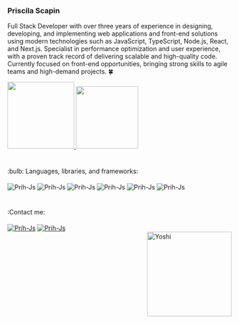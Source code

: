 ### Priscila Scapin

Full Stack Developer with over three years of experience in designing, developing, and implementing web applications and front-end solutions using modern technologies such as JavaScript, TypeScript, Node.js, React, and Next.js. Specialist in performance optimization and user experience, with a proven track record of delivering scalable and high-quality code. Currently focused on front-end opportunities, bringing strong skills to agile teams and high-demand projects.  :four_leaf_clover:

<div>
  <a href="https://github.com/Priscila-Scapin">
  <img height="150em" src="https://github-readme-stats.vercel.app/api?username=Priscila-Scapin&show_icons=true&title_color=E86425&icon_color=E86425&bg_color=b9d980&include_all_commits=true&count_private=true"/>
  <img height="140em" lenght="50" src="https://github-readme-stats.vercel.app/api/top-langs/?username=Priscila-Scapin&layout=compact&langs_count=7&title_color=E86425&icon_color=E86425&bg_color=b9d980"/>
   </a>
</div>
<h1></h1>
<div>
 :bulb: Languages, libraries, and frameworks:
<div style="display: inline_block"><br>
  <img align="center" alt="Prih-Js" src="https://img.shields.io/badge/HTML-239120?style=for-the-badge&logo=html5&logoColor=white">
  <img align="center" alt="Prih-Js" src="https://img.shields.io/badge/CSS-239120?&style=for-the-badge&logo=css3&logoColor=white">
  <img align="center" alt="Prih-Js" src="https://img.shields.io/badge/JavaScript-323330?style=for-the-badge&logo=javascript&logoColor=F7DF1E">
  <img align="center" alt="Prih-Js" src="https://img.shields.io/badge/React_Native-20232A?style=for-the-badge&logo=react&logoColor=61DAFB">
  <img align="center" alt="Prih-Js" src="https://img.shields.io/badge/Redux-593D88?style=for-the-badge&logo=redux&logoColor=white">
  <img align="center" alt="Prih-Js" src="https://img.shields.io/badge/React_Router-CA4245?style=for-the-badge&logo=react-router&logoColor=white">
  </div>
  <h1></h1>
:Contact me:
<div style="display: inline_block"><br>
<a href="https://api.whatsapp.com/send?1=pt_BR&phone=5511993444383"><img align="center" alt="Prih-Js" src="https://img.shields.io/badge/WhatsApp-25D366?style=for-the-badge&logo=whatsapp&logoColor=white"></a>
  <a href="https://www.linkedin.com/in/priscila-scapin/"><img align="center" alt="Prih-Js" src="https://img.shields.io/badge/LinkedIn-0077B5?style=for-the-badge&logo=linkedin&logoColor=white"></a>
  </div> 
<img height="190em" align="right" alt="Yoshi" src="https://cdn.lowgif.com/full/bdf38f121243e897-.gif">

